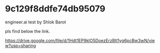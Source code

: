 # 9c129f8ddfe74db95079

engineer.ai test by Shlok Barot

pls find below the link.

https://drive.google.com/file/d/1Hdt1EP9klO5DoezErzBtl1yg6pcBw3wN/view?usp=sharing
